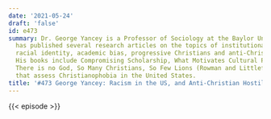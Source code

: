 ```yaml
---
date: '2021-05-24'
draft: 'false'
id: e473
summary: Dr. George Yancey is a Professor of Sociology at the Baylor University. He
  has published several research articles on the topics of institutional racial diversity,
  racial identity, academic bias, progressive Christians and anti-Christian hostility.
  His books include Compromising Scholarship, What Motivates Cultural Progressives,
  There is no God, So Many Christians, So Few Lions (Rowman and Littlefield) a book
  that assess Christianophobia in the United States.
title: '#473 George Yancey: Racism in the US, and Anti-Christian Hostility'
---
```

{{< episode >}}
